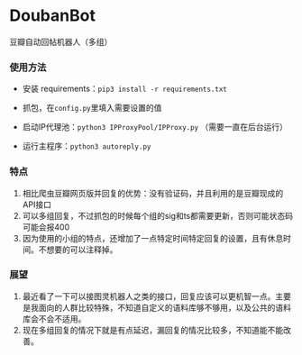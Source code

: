 # DoubanBot

豆瓣自动回帖机器人（多组）

### 使用方法

* 安装 requirements：```pip3 install -r requirements.txt```

* 抓包，在```config.py```里填入需要设置的值
* 启动IP代理池：```python3 IPProxyPool/IPProxy.py``` （需要一直在后台运行）
* 运行主程序：```python3 autoreply.py```

### 特点

1. 相比爬虫豆瓣网页版并回复的优势：没有验证码，并且利用的是豆瓣现成的API接口
2. 可以多组回复，不过抓包的时候每个组的sig和ts都需要更新，否则可能状态码可能会报400
3. 因为使用的小组的特点，还增加了一点特定时间特定回复的设置，且有休息时间。不想要的可以注释掉。

### 展望

1. 最近看了一下可以接图灵机器人之类的接口，回复应该可以更机智一点。主要是我面向的人群比较特殊，不知道自定义的语料库够不够用，以及公共的语料库会不会不适用。
2. 现在多组回复的情况下就是有点延迟，漏回复的情况比较多，不知道能不能改善。